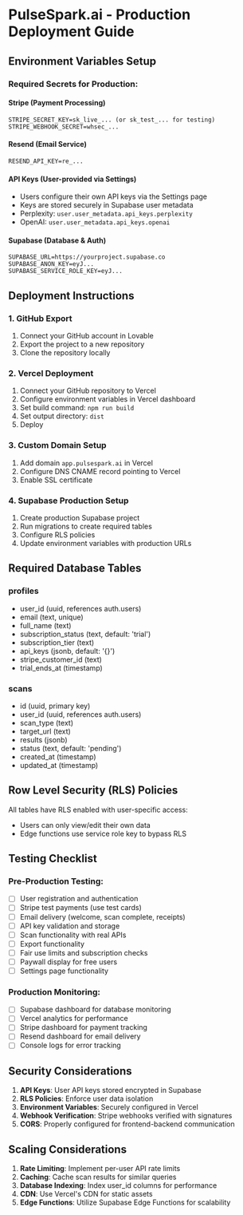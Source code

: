 # PulseSpark.ai - Production Deployment Guide

## Environment Variables Setup

### Required Secrets for Production:

#### Stripe (Payment Processing)
```
STRIPE_SECRET_KEY=sk_live_... (or sk_test_... for testing)
STRIPE_WEBHOOK_SECRET=whsec_...
```

#### Resend (Email Service)
```
RESEND_API_KEY=re_...
```

#### API Keys (User-provided via Settings)
- Users configure their own API keys via the Settings page
- Keys are stored securely in Supabase user metadata
- Perplexity: `user.user_metadata.api_keys.perplexity`
- OpenAI: `user.user_metadata.api_keys.openai`

#### Supabase (Database & Auth)
```
SUPABASE_URL=https://yourproject.supabase.co
SUPABASE_ANON_KEY=eyJ...
SUPABASE_SERVICE_ROLE_KEY=eyJ...
```

## Deployment Instructions

### 1. GitHub Export
1. Connect your GitHub account in Lovable
2. Export the project to a new repository
3. Clone the repository locally

### 2. Vercel Deployment
1. Connect your GitHub repository to Vercel
2. Configure environment variables in Vercel dashboard
3. Set build command: `npm run build`
4. Set output directory: `dist`
5. Deploy

### 3. Custom Domain Setup
1. Add domain `app.pulsespark.ai` in Vercel
2. Configure DNS CNAME record pointing to Vercel
3. Enable SSL certificate

### 4. Supabase Production Setup
1. Create production Supabase project
2. Run migrations to create required tables
3. Configure RLS policies
4. Update environment variables with production URLs

## Required Database Tables

### profiles
- user_id (uuid, references auth.users)
- email (text, unique)
- full_name (text)
- subscription_status (text, default: 'trial')
- subscription_tier (text)
- api_keys (jsonb, default: '{}')
- stripe_customer_id (text)
- trial_ends_at (timestamp)

### scans
- id (uuid, primary key)
- user_id (uuid, references auth.users)
- scan_type (text)
- target_url (text)
- results (jsonb)
- status (text, default: 'pending')
- created_at (timestamp)
- updated_at (timestamp)

## Row Level Security (RLS) Policies

All tables have RLS enabled with user-specific access:
- Users can only view/edit their own data
- Edge functions use service role key to bypass RLS

## Testing Checklist

### Pre-Production Testing:
- [ ] User registration and authentication
- [ ] Stripe test payments (use test cards)
- [ ] Email delivery (welcome, scan complete, receipts)
- [ ] API key validation and storage
- [ ] Scan functionality with real APIs
- [ ] Export functionality
- [ ] Fair use limits and subscription checks
- [ ] Paywall display for free users
- [ ] Settings page functionality

### Production Monitoring:
- [ ] Supabase dashboard for database monitoring
- [ ] Vercel analytics for performance
- [ ] Stripe dashboard for payment tracking
- [ ] Resend dashboard for email delivery
- [ ] Console logs for error tracking

## Security Considerations

1. **API Keys**: User API keys stored encrypted in Supabase
2. **RLS Policies**: Enforce user data isolation
3. **Environment Variables**: Securely configured in Vercel
4. **Webhook Verification**: Stripe webhooks verified with signatures
5. **CORS**: Properly configured for frontend-backend communication

## Scaling Considerations

1. **Rate Limiting**: Implement per-user API rate limits
2. **Caching**: Cache scan results for similar queries
3. **Database Indexing**: Index user_id columns for performance
4. **CDN**: Use Vercel's CDN for static assets
5. **Edge Functions**: Utilize Supabase Edge Functions for scalability